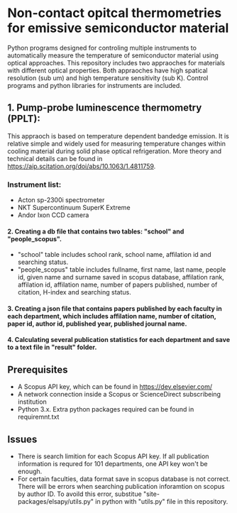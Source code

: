 # **Non-contact opitcal thermometries for emissive semiconductor material**
Python programs designed for controling multiple instruments to automatically measure the temperature of semiconductor material using optical approaches. This repository includes two appraoches for materials with different optical properties. Both appraoches have high spatical resolution (sub um) and high temperature sensitivity (sub K). Control programs and python libraries for instruments are included. 

## 1. Pump-probe luminescence thermometry (PPLT):
This appraoch is based on temperature dependent bandedge emission. It is relative simple and widely used for measuring temperature changes within cooling material during solid phase optical refrigeration. More theory and technical details can be found in https://aip.scitation.org/doi/abs/10.1063/1.4811759. 

### Instrument list:
* Acton sp-2300i spectrometer
* NKT Supercontinuum SuperK Extreme
* Andor Ixon CCD camera

#### 2. Creating a db file that contains two tables: "school" and "people_scopus".
* "school" table includes school rank, school name, affilation id  and searching status.
* "people_scopus" table includes fullname, first name, last name, people id, given name and surname saved in scopus database, affilation rank, affilation id, affilation name, number of papers published, number of citation, H-index and searching status.

#### 3. Creating a json file that contains papers published by each faculty in each department, which includes affilation name, number of citation, paper id, author id, published year, published journal name.

#### 4. Calculating several publication statistics for each department and save to a text file in "result" folder.

## **Prerequisites**
* A Scopus API key, which can be found in https://dev.elsevier.com/
* A network connection inside a Scopus or ScienceDirect subscribeing institution
* Python 3.x. Extra python packages required can be found in requiremnt.txt     


## **Issues**
* There is search limition for each Scopus API key. If all publication information is requred for 101 departments, one API key won't be enough.   
* For certain faculties, data format save in scopus database is not correct. There will be errors when searching publication inforamtion on scopus by author ID. To avoild this error, substitue "site-packages/elsapy/utils.py" in python with "utils.py" file in this repository.
